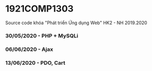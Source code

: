 # 1921COMP1303
Source code khóa "Phát triển Ứng dụng Web" HK2 - NH 2019.2020

### 30/05/2020 - PHP + MySQLi
### 06/06/2020 - Ajax
### 13/06/2020 - PDO, Cart
